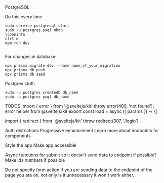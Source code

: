 PostgreSQL

Do this every time

```
sudo service postgresql start
sudo -u postgres psql mbdb
\conninfo
ctrl d
npm run dev


```

For changes in database:

```
npx prisma migrate dev --name name_of_your_migration
npx prisma db push
npx prisma db seed
```

Postgres stuff:

```
sudo -u postgres createdb db_name
sudo -u postgres psql db_name
```

TODOS
import { error } from '@sveltejs/kit'
throw error(400, 'not found'); error helper from @sveltejs/kit
export const load = async ({ params }) => {}

import { redirect } from '@sveltejs/kit'
throw redirect(307, '/login')

Auth restrictions
Progressive enhancement
Learn more about endpoints for components

Style the app
Make app accessible

Async functions for submit so it doesn't send data to endpoint if possible?
Make ids numbers if possible

Do not specify form action if you are sending data to the endpoint of the page you are on, not only is it unnecessary it won't work either.
